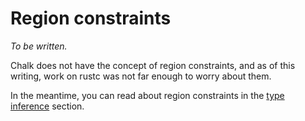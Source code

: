 # Region constraints

*To be written.*

Chalk does not have the concept of region constraints, and as of this
writing, work on rustc was not far enough to worry about them.

In the meantime, you can read about region constraints in the
[type inference](../type-inference.html#region-constraints) section.
